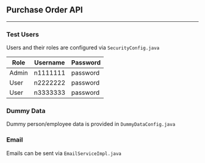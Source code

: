 ## Purchase Order API ##

---

### Test Users ###

Users and their roles are configured via `SecurityConfig.java`

    
| Role | Username | Password |
|---|---|---|
| Admin | n1111111 | password
| User | n2222222 | password
| User | n3333333 | password

### Dummy Data ###
Dummy person/employee data is provided in `DummyDataConfig.java`

### Email ###
Emails can be sent via `EmailServiceImpl.java`
